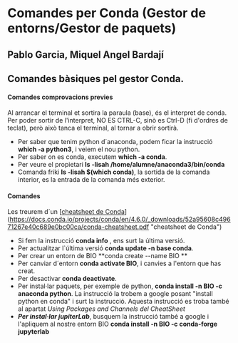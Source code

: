 # Comandes per Conda (Gestor de entorns/Gestor de paquets)
## Pablo Garcia, Miquel Angel Bardají

## Comandes bàsiques pel gestor Conda.

#### Comandes comprovacions previes
Al arrancar el terminal et sortira la paraula (base), és el interpret de conda.
Per poder sortir de l'interpret, NO ES CTRL-C, sinò es Ctrl-D (fi d'ordres de teclat), però això tanca el terminal, al tornar a obrir sortirà.
- Per saber que tenim python d´anaconda, podem ficar la instrucció **which -a python3**, i veiem el nou python.
- Per saber on es conda, executem **which -a conda**.
- Per veure el propietari **ls -lisah /home/alumne/anaconda3/bin/conda**
- Comanda friki **ls -lisah $(which conda)**, la sortida de la comanda interior, es la entrada de la comanda més exterior.

#### Comandes

Les treurem d´un [[cheatsheet de Conda](https://docs.conda.io/projects/conda/en/latest/user-guide/cheatsheet.html# "cheatsheet de Conda")](https://docs.conda.io/projects/conda/en/4.6.0/_downloads/52a95608c49671267e40c689e0bc00ca/conda-cheatsheet.pdf "cheatsheet de Conda")
- Si fem la instrucció **conda info** , ens surt la  última versió.
 - Per actualitzar l`última versió **conda update -n base conda**.
  - Per crear un entorn de BIO **conda create --name BIO **
  - Per canviar d´entorn **conda activate BIO**, i canvies a l'entorn que has creat.
  - Per desactivar **conda deactivate**.
  - Per instal·lar paquets, per exemple de python, **conda install -n BIO -c anaconda python**. La instrucció la trobem a google posant "install python en conda" i surt la instrucció. Aquesta instrucció es troba també al apartat *Using Packages and Channels del CheatSheet*
  - ***Per instal·lar jupiterLab***, busquem la instrucció també a google i l'apliquem al nostre entorn BIO **conda install -n BIO -c conda-forge jupyterlab**
